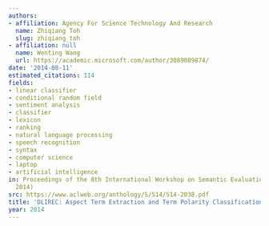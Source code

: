 ```yaml
---
authors:
- affiliation: Agency For Science Technology And Research
  name: Zhiqiang Toh
  slug: zhiqiang_toh
- affiliation: null
  name: Wenting Wang
  url: https://academic.microsoft.com/author/3089089874/
date: '2014-08-11'
estimated_citations: 114
fields:
- linear classifier
- conditional random field
- sentiment analysis
- classifier
- lexicon
- ranking
- natural language processing
- speech recognition
- syntax
- computer science
- laptop
- artificial intelligence
in: Proceedings of the 8th International Workshop on Semantic Evaluation (SemEval
  2014)
src: https://www.aclweb.org/anthology/S/S14/S14-2038.pdf
title: 'DLIREC: Aspect Term Extraction and Term Polarity Classification System'
year: 2014
---
```

